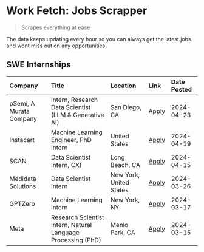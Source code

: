 # Work Fetch: Jobs Scrapper
> Scrapes everything at ease

The data keeps updating every hour so you can always get the latest jobs and wont miss out on any opportunities.

## SWE Internships
<!--START_SECTION:workfetch-->
| Company                 | Title                                                        | Location                | Link                                                                                                                                                                                                                                                                       | Date Posted   |
|:------------------------|:-------------------------------------------------------------|:------------------------|:---------------------------------------------------------------------------------------------------------------------------------------------------------------------------------------------------------------------------------------------------------------------------|:--------------|
| pSemi, A Murata Company | Intern, Research Data Scientist (LLM & Generative AI)        | San Diego, CA           | [Apply](https://www.linkedin.com/jobs/view/intern-research-data-scientist-llm-generative-ai-at-psemi-a-murata-company-3887074168?position=4&pageNum=0&refId=ULN5OI9hEQO0ZqLUFjFV6w%3D%3D&trackingId=lqyu5yW3JFq4oY1JI7RX4w%3D%3D&trk=public_jobs_jserp-result_search-card) | 2024-04-23    |
| Instacart               | Machine Learning Engineer, PhD Intern                        | United States           | [Apply](https://www.linkedin.com/jobs/view/machine-learning-engineer-phd-intern-at-instacart-3901991739?position=2&pageNum=0&refId=ULN5OI9hEQO0ZqLUFjFV6w%3D%3D&trackingId=TPidVhvnw4TEbUZ8ncc1Bw%3D%3D&trk=public_jobs_jserp-result_search-card)                          | 2024-04-19    |
| SCAN                    | Data Scientist Intern, CXI                                   | Long Beach, CA          | [Apply](https://www.linkedin.com/jobs/view/data-scientist-intern-cxi-at-scan-3899690492?position=9&pageNum=0&refId=ULN5OI9hEQO0ZqLUFjFV6w%3D%3D&trackingId=MREs3J6zuRpwA3u2OSdulw%3D%3D&trk=public_jobs_jserp-result_search-card)                                          | 2024-04-15    |
| Medidata Solutions      | Data Scientist Intern                                        | New York, United States | [Apply](https://www.linkedin.com/jobs/view/data-scientist-intern-at-medidata-solutions-3810253704?position=8&pageNum=0&refId=ULN5OI9hEQO0ZqLUFjFV6w%3D%3D&trackingId=IR2%2FdJ7tiItbNPjiLTbIYw%3D%3D&trk=public_jobs_jserp-result_search-card)                              | 2024-03-26    |
| GPTZero                 | Machine Learning Intern                                      | New York, NY            | [Apply](https://www.linkedin.com/jobs/view/machine-learning-intern-at-gptzero-3860723963?position=7&pageNum=0&refId=ULN5OI9hEQO0ZqLUFjFV6w%3D%3D&trackingId=5coAB6UjNit9sEHQvuKYbw%3D%3D&trk=public_jobs_jserp-result_search-card)                                         | 2024-03-17    |
| Meta                    | Research Scientist Intern, Natural Language Processing (PhD) | Menlo Park, CA          | [Apply](https://www.linkedin.com/jobs/view/research-scientist-intern-natural-language-processing-phd-at-meta-3858718375?position=10&pageNum=0&refId=ULN5OI9hEQO0ZqLUFjFV6w%3D%3D&trackingId=ssIWC1u3SxhzUI8ZmZKcRA%3D%3D&trk=public_jobs_jserp-result_search-card)         | 2024-03-15    |
<!--END_SECTION:workfetch-->
